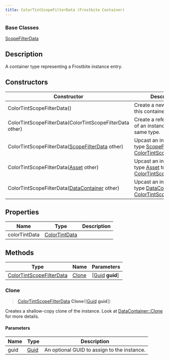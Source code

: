 ```yaml
---
title: ColorTintScopeFilterData (Frostbite Container)
---
```

### Base Classes

[ScopeFilterData](ScopeFilterData)

## Description

A container type representing a Frostbite instance entry.

## Constructors

| Constructor                                                                         | Description                                                                                                                             |
| ----------------------------------------------------------------------------------- | --------------------------------------------------------------------------------------------------------------------------------------- |
| ColorTintScopeFilterData()                                                          | Create a new instance of this container type.                                                                                           |
| ColorTintScopeFilterData(ColorTintScopeFilterData other)                            | Create a reference copy of an instance of the same type.                                                                                |
| ColorTintScopeFilterData([ScopeFilterData](ScopeFilterData) other)                  | Upcast an instance of type [ScopeFilterData](ScopeFilterData) to [ColorTintScopeFilterData](ColorTintScopeFilterData).                  |
| ColorTintScopeFilterData([Asset](Asset) other)                                      | Upcast an instance of type [Asset](Asset) to [ColorTintScopeFilterData](ColorTintScopeFilterData).                                      |
| ColorTintScopeFilterData([DataContainer](/vext/ref/cls/shr/datacontainer) other) | Upcast an instance of type [DataContainer](/vext/ref/cls/shr/datacontainer) to [ColorTintScopeFilterData](ColorTintScopeFilterData). |

## Properties

| Name          | Type                           | Description |
| ------------- | ------------------------------ | ----------- |
| colorTintData | [ColorTintData](ColorTintData) |             |

## Methods

| Type                                                 | Name            | Parameters                                     |
| ---------------------------------------------------- | --------------- | ---------------------------------------------- |
| [ColorTintScopeFilterData](ColorTintScopeFilterData) | [Clone](#clone) | \[[Guid](/vext/ref/cls/shr/guid) **guid**\] |

### Clone

> [ColorTintScopeFilterData](ColorTintScopeFilterData) **Clone**(\[[Guid](/vext/ref/cls/shr/guid) **guid**\])

Creates a shallow-copy clone of the instance. Look at [DataContainer::Clone](/vext/ref/cls/shr/datacontainer#clone) for more details.

#### Parameters

| Name | Type         | Description                                 |
| ---- | ------------ | ------------------------------------------- |
| guid | [Guid](Guid) | An optional GUID to assign to the instance. |
